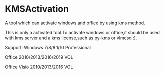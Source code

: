 # KMSActivation
A tool which can activate windows and office by using kms method.

This is only a activated tool.To activate windows or office,it should be used with kms server and a kms license,such as py-kms or vlmcsd :).

Support:
Windows 7/8/8.1/10 Professional

Office 2010/2013/2016/2019 VOL

Office Visio 2010/2013/2016 VOL
